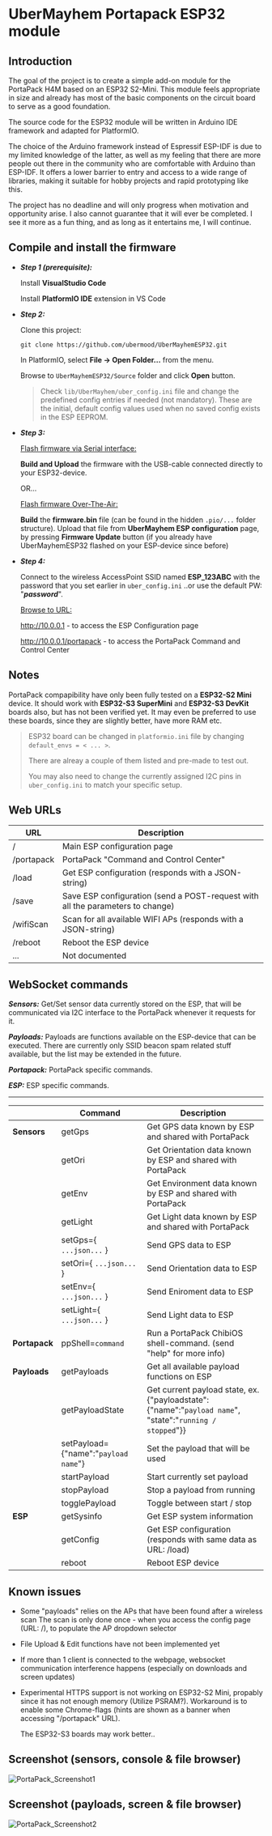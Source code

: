 # UberMayhem Portapack ESP32 module

## Introduction

The goal of the project is to create a simple add-on module for the PortaPack H4M based on an ESP32 S2-Mini. This module feels appropriate in size and already has most of the basic components on the circuit board to serve as a good foundation.

The source code for the ESP32 module will be written in Arduino IDE framework and adapted for PlatformIO.

The choice of the Arduino framework instead of Espressif ESP-IDF is due to my limited knowledge of the latter, as well as my feeling that there are more people out there in the community who are comfortable with Arduino than ESP-IDF.
It offers a lower barrier to entry and access to a wide range of libraries, making it suitable for hobby projects and rapid prototyping like this.

The project has no deadline and will only progress when motivation and opportunity arise. I also cannot guarantee that it will ever be completed. I see it more as a fun thing, and as long as it entertains me, I will continue.

## Compile and install the firmware

* ***Step 1 (prerequisite):***

	Install **VisualStudio Code**

	Install **PlatformIO IDE** extension in VS Code


* ***Step 2:***

	Clone this project:

	``git clone https://github.com/ubermood/UberMayhemESP32.git``

	In PlatformIO, select **File -> Open Folder...** from the menu.

  Browse to ``UberMayhemESP32/Source`` folder and click **Open** button.

	>Check ``lib/UberMayhem/uber_config.ini`` file and change the predefined config entries if needed (not mandatory).
	These are the initial, default config values used when no saved config exists in the ESP EEPROM.


* ***Step 3:***

	<ins>Flash firmware via Serial interface:</ins>
 
	**Build and Upload** the firmware with the USB-cable connected directly to your ESP32-device.

	OR...

	<ins>Flash firmware Over-The-Air:</ins>
 
	**Build** the **firmware.bin** file (can be found in the hidden ``.pio/...`` folder structure).
	Upload that file from **UberMayhem ESP configuration** page, by pressing **Firmware Update** button
	(if you already have UberMayhemESP32 flashed on your ESP-device since before)


* ***Step 4:***
  
  Connect to the wireless AccessPoint SSID named **ESP_123ABC** with the password that you set earlier in ``uber_config.ini`` ..or use the default PW: "***password***".

  <ins>Browse to URL:</ins>

    http://10.0.0.1 - to access the ESP Configuration page
  
    http://10.0.0.1/portapack - to access the PortaPack Command and Control Center

## Notes

PortaPack compapibility have only been fully tested on a **ESP32-S2 Mini** device.
It should work with **ESP32-S3 SuperMini** and **ESP32-S3 DevKit** boards also, but has not been verified yet.
It may even be preferred to use these boards, since they are slightly better, have more RAM etc.

>ESP32 board can be changed in ``platformio.ini`` file by changing ``default_envs = < ... >``.
>
>There are alreay a couple of them listed and pre-made to test out.
>
>
>You may also need to change the currently assigned I2C pins in ``uber_config.ini`` to match your specific setup.

## Web URLs

|URL|Description
|-|-
|/         |Main ESP configuration page
|/portapack|PortaPack "Command and Control Center"
|/load     |Get ESP configuration (responds with a JSON-string)
|/save     |Save ESP configuration (send a POST-request with all the parameters to change)
|/wifiScan |Scan for all available WIFI APs (responds with a JSON-string)
|/reboot   |Reboot the ESP device
|...       |Not documented

## WebSocket commands

***Sensors:***
Get/Set sensor data currently stored on the ESP, that will be communicated via I2C interface to the PortaPack whenever it requests for it.

***Payloads:***
Payloads are functions available on the ESP-device that can be executed.
There are currently only SSID beacon spam related stuff available, but the list may be extended in the future.

***Portapack:***
PortaPack specific commands.

***ESP:***
ESP specific commands.

---

||Command|Description
|-|-|-
|**Sensors**|getGps|Get GPS data known by ESP and shared with PortaPack
||getOri           |Get Orientation data known by ESP and shared with PortaPack
||getEnv           |Get Environment data known by ESP and shared with PortaPack
||getLight         |Get Light data known by ESP and shared with PortaPack
||setGps={ `...json...` }  |Send GPS data to ESP
||setOri={ `...json...` }  |Send Orientation data to ESP
||setEnv={ `...json...` }  |Send Eniroment data to ESP
||setLight={ `...json...` }|Send Light data to ESP
|**Portapack**|ppShell=`command` |Run a PortaPack ChibiOS shell-command. (send "help" for more info)
|**Payloads**|getPayloads        |Get all available payload functions on ESP
||getPayloadState     |Get current payload state, ex. {"payloadstate":{"name":"`payload name`", "state":"`running / stopped`"}}
||setPayload={"name":"`payload name`"}|Set the payload that will be used
||startPayload        |Start currently set payload
||stopPayload         |Stop a payload from running
||togglePayload       |Toggle between start / stop
|**ESP**| getSysinfo  |Get ESP system information
|| getConfig          |Get ESP configuration (responds with same data as URL: /load)
|| reboot             |Reboot ESP device

## Known issues

- Some "payloads" relies on the APs that have been found after a wireless scan
  The scan is only done once - when you access the config page (URL: /), to populate the AP dropdown selector

- File Upload & Edit functions have not been implemented yet

- If more than 1 client is connected to the webpage, websocket communication interference happens (especially on downloads and screen updates)

- Experimental HTTPS support is not working on ESP32-S2 Mini, propably since it has not enough memory (Utilize PSRAM?).
  Workaround is to enable some Chrome-flags (hints are shown as a banner when accessing "/portapack" URL).
  
  The ESP32-S3 boards may work better..

## Screenshot (sensors, console & file browser)
![PortaPack_Screenshot1](https://github.com/user-attachments/assets/2c9b018d-c21a-4518-889c-0796bb0e53d8)

## Screenshot (payloads, screen & file browser)
![PortaPack_Screenshot2](https://github.com/user-attachments/assets/27a51c0b-73ed-47f4-9f83-1df552cc4616)
